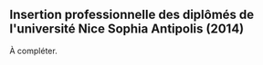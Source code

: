 
## Insertion professionnelle des diplômés de l'université Nice Sophia Antipolis (2014)

À compléter.

